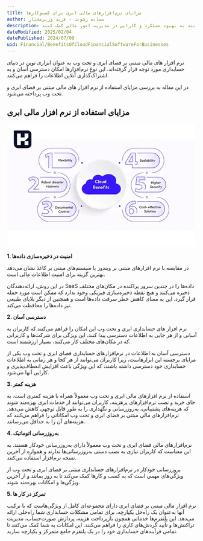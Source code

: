 ```yaml
---
title: مزایای نرم‌افزارهای مالی ابری برای کسب‌وکارها
author: سمانه رشوند - فربد وزیرمختار
description: این مقاله به بررسی نرم‌افزارهای مالی مبتنی بر فضای ابری و تحت وب می‌پردازد و مزایای استفاده از این فناوری نوین در حوزه حسابداری را مورد بحث قرار می‌دهد. مقاله نشان می‌دهد که چگونه این نوع نرم‌افزارها می‌توانند به بهبود عملکرد و کارایی در مدیریت امور مالی کمک کنند.
dateModified: 2025/02/04
datePublished: 2024/07/09
uid: Financial/BenefitsOfCloudFinancialSoftwareForBusinesses
---
```


نرم افزار های مالی مبتنی بر فضای ابری و تحت وب به عنوان ابزاری نوین در دنیای حسابداری مورد توجه قرار گرفته‌اند. این نوع نرم‌افزارها امکان دسترسی آسان و به اشتراک‌گذاری آنلاین اطلاعات را فراهم می‌کنند.

در این مقاله به بررسی مزایای استفاده از نرم ‌افزار های مالی مبتنی بر فضای ابری و تحت وب پرداخته می‌شود.
## مزایای استفاده از نرم ‌افزار مالی ابری

![مزایای استفاده از نرم ‌افزار مالی ابری](./Images/BenefitsOfcloudFinancialSoftware.webp)

**1. امنیت در ذخیره‌سازی داده‌ها**

در مقایسه با نرم ‌افزارهای مبتنی بر ویندوز یا سیستم‌های مبتنی بر کاغذ نشان می‌دهد بهترین گزینه برای امنیت اطلاعات مالی است. 

در این روش، ارائه‌دهندگان SaaS داده‌ها را در چندین سرور پراکنده در مکان‌های مختلف ذخیره می‌کنند و هیچ نقطه ذخیره‌سازی فیزیکی وجود ندارد که ممکن است مورد حمله قرار گیرد. این به معنای کاهش خطر سرقت داده‌ها است و همچنین از دیگر بلایای طبیعی نیز داده‌ها را محافظت می‌کند.

**2.	دسترسی آسان**

نرم‌ افزار های حسابداری ابری و تحت وب این امکان را فراهم می‌کنند که کاربران به آسانی و از هر جایی به اطلاعات دسترسی پیدا کنند. این ویژگی برای شرکت‌ها و کاربرانی که در مکان‌های مختلف کار می‌کنند، بسیار ارزشمند است. 

دسترسی آسان به اطلاعات در نرم‌افزارهای حسابداری فضای ابری و تحت وب یکی از مزایای برجسته این ابزارهاست، زیرا کاربران می‌توانند از هر کجا و هر زمانی به اطلاعات حسابداری خود دسترسی داشته باشند، که این ویژگی باعث افزایش انعطاف‌پذیری و کارایی آنها می‌شود.

**3.	هزینه کمتر**

استفاده از نرم ‌افزارهای مالی ابری و تحت وب معمولاً همراه با هزینه کمتری است. به جای خرید و نصب نرم‌افزارهای پرهزینه، کاربران می‌توانند از خدمات ابری بهره‌مند شوند که هزینه‌های پشتیبانی، به‌روزرسانی و نگهداری را به طور قابل توجهی کاهش می‌دهد.
نرم‌افزارهای مالی مبتنی بر فضای ابری و تحت وب امکاناتی را فراهم می‌کنند که هزینه‌های آن را به حداقل می‌رسانند.

**4.	به‌روزرسانی اتوماتیک**

نرم‌افزارهای مالی فضای ابری و تحت وب معمولاً دارای به‌روزرسانی خودکار هستند. به این معناست که کاربران نیازی به نصب دستی به‌روزرسانی‌ها ندارند و همواره از آخرین نسخه نرم‌افزار استفاده می‌کنند.

بروزرسانی خودکار در نرم‌افزارهای حسابداری مبتنی بر فضای ابری و تحت وب از ویژگی‌های مهمی است که به کسب و کارها کمک می‌کند تا به روز بمانند و از آخرین ویژگی‌ها و امکانات بهره‌مند شوند.

**5.	تمرکز در کار ها**

نرم ‌افزار مالی مبتنی بر فضای ابری دارای مجموعه‌ای کامل از ویژگی‌هاست که با ترکیب آنها به‌عنوان یک راه‌حل یکپارچه، برای تمامی مشکلات حسابداری شما راه‌حلی ارائه می‌دهد. این پلتفرم‌ها خدماتی همچون بازپرداخت هزینه، پردازش صورت‌حساب، مدیریت تراکنش‌ها و تأیید گردش‌های کاری را فراهم می‌کنند. این امکانات به شما کمک می‌کنند تا تمامی فرآیندهای حسابداری خود را در یک پلتفرم جامع متمرکز و یکپارچه سازید.
